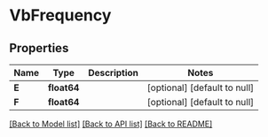 # VbFrequency

## Properties
Name | Type | Description | Notes
------------ | ------------- | ------------- | -------------
**E** | **float64** |  | [optional] [default to null]
**F** | **float64** |  | [optional] [default to null]

[[Back to Model list]](../README.md#documentation-for-models) [[Back to API list]](../README.md#documentation-for-api-endpoints) [[Back to README]](../README.md)


